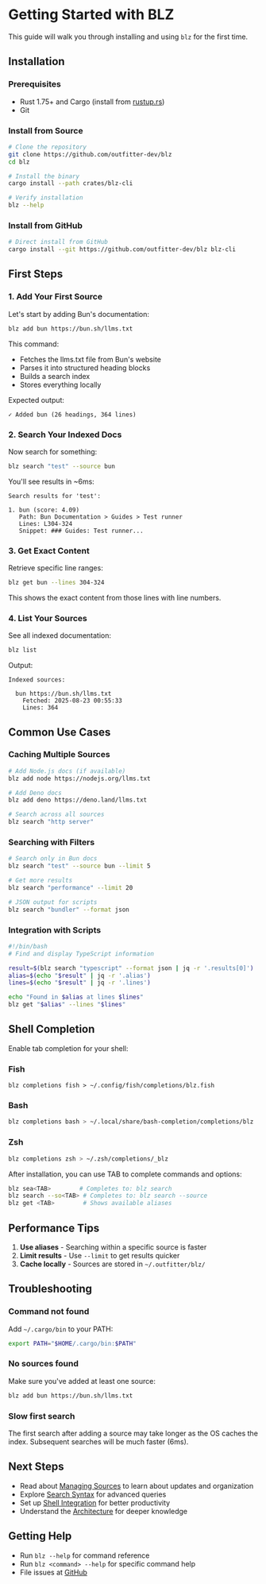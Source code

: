 # Getting Started with BLZ

This guide will walk you through installing and using `blz` for the first time.

## Installation

### Prerequisites

- Rust 1.75+ and Cargo (install from [rustup.rs](https://rustup.rs))
- Git

### Install from Source

```bash
# Clone the repository
git clone https://github.com/outfitter-dev/blz
cd blz

# Install the binary
cargo install --path crates/blz-cli

# Verify installation
blz --help
```

### Install from GitHub

```bash
# Direct install from GitHub
cargo install --git https://github.com/outfitter-dev/blz blz-cli
```

## First Steps

### 1. Add Your First Source

Let's start by adding Bun's documentation:

```bash
blz add bun https://bun.sh/llms.txt
```

This command:

- Fetches the llms.txt file from Bun's website
- Parses it into structured heading blocks
- Builds a search index
- Stores everything locally

Expected output:

```
✓ Added bun (26 headings, 364 lines)
```

### 2. Search Your Indexed Docs

Now search for something:

```bash
blz search "test" --source bun
```

You'll see results in ~6ms:

```
Search results for 'test':

1. bun (score: 4.09)
   Path: Bun Documentation > Guides > Test runner
   Lines: L304-324
   Snippet: ### Guides: Test runner...
```

### 3. Get Exact Content

Retrieve specific line ranges:

```bash
blz get bun --lines 304-324
```

This shows the exact content from those lines with line numbers.

### 4. List Your Sources

See all indexed documentation:

```bash
blz list
```

Output:

```
Indexed sources:

  bun https://bun.sh/llms.txt
    Fetched: 2025-08-23 00:55:33
    Lines: 364
```

## Common Use Cases

### Caching Multiple Sources

```bash
# Add Node.js docs (if available)
blz add node https://nodejs.org/llms.txt

# Add Deno docs
blz add deno https://deno.land/llms.txt

# Search across all sources
blz search "http server"
```

### Searching with Filters

```bash
# Search only in Bun docs
blz search "test" --source bun --limit 5

# Get more results
blz search "performance" --limit 20

# JSON output for scripts
blz search "bundler" --format json
```

### Integration with Scripts

```bash
#!/bin/bash
# Find and display TypeScript information

result=$(blz search "typescript" --format json | jq -r '.results[0]')
alias=$(echo "$result" | jq -r '.alias')
lines=$(echo "$result" | jq -r '.lines')

echo "Found in $alias at lines $lines"
blz get "$alias" --lines "$lines"
```

## Shell Completion

Enable tab completion for your shell:

### Fish

```fish
blz completions fish > ~/.config/fish/completions/blz.fish
```

### Bash

```bash
blz completions bash > ~/.local/share/bash-completion/completions/blz
```

### Zsh

```zsh
blz completions zsh > ~/.zsh/completions/_blz
```

After installation, you can use TAB to complete commands and options:

```bash
blz sea<TAB>        # Completes to: blz search
blz search --so<TAB> # Completes to: blz search --source
blz get <TAB>        # Shows available aliases
```

## Performance Tips

1. **Use aliases** - Searching within a specific source is faster
2. **Limit results** - Use `--limit` to get results quicker
3. **Cache locally** - Sources are stored in `~/.outfitter/blz/`

## Troubleshooting

### Command not found
Add `~/.cargo/bin` to your PATH:

```bash
export PATH="$HOME/.cargo/bin:$PATH"
```

### No sources found
Make sure you've added at least one source:

```bash
blz add bun https://bun.sh/llms.txt
```

### Slow first search
The first search after adding a source may take longer as the OS caches the index. Subsequent searches will be much faster (6ms).

## Next Steps

- Read about [Managing Sources](sources.md) to learn about updates and organization
- Explore [Search Syntax](search.md) for advanced queries
- Set up [Shell Integration](shell-integration.md) for better productivity
- Understand the [Architecture](architecture.md) for deeper knowledge

## Getting Help

- Run `blz --help` for command reference
- Run `blz <command> --help` for specific command help
- File issues at [GitHub](https://github.com/outfitter-dev/blz/issues)
